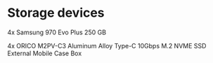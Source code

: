 
# Storage devices

4x Samsung 970 Evo Plus 250 GB

4x ORICO M2PV-C3 Aluminum Alloy Type-C 10Gbps M.2 NVME SSD External Mobile Case Box
